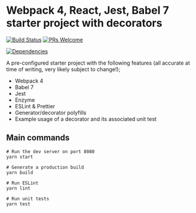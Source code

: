 # Webpack 4, React, Jest, Babel 7 starter project with decorators

[![Build Status](https://travis-ci.org/jpreecedev/webpack-4-scratch.svg?branch=master)](https://travis-ci.org/jpreecedev/webpack-4-scratch)
[![PRs Welcome](https://img.shields.io/badge/PRs-welcome-brightgreen.svg?style=flat-square)](http://makeapullrequest.com)

[![Dependencies](https://david-dm.org/jpreecedev/webpack-4-scratch.svg)](https://david-dm.org/jpreecedev/webpack-4-scratch)

A pre-configured starter project with the following features (all accurate at time of writing, very likely subject to change!);

- Webpack 4
- Babel 7
- Jest
- Enzyme
- ESLint & Prettier
- Generator/decorator polyfills
- Example usage of a decorator and its associated unit test

## Main commands

```shell
# Run the dev server on port 8080
yarn start

# Generate a production build
yarn build

# Run ESLint
yarn lint

# Run unit tests
yarn test
```
